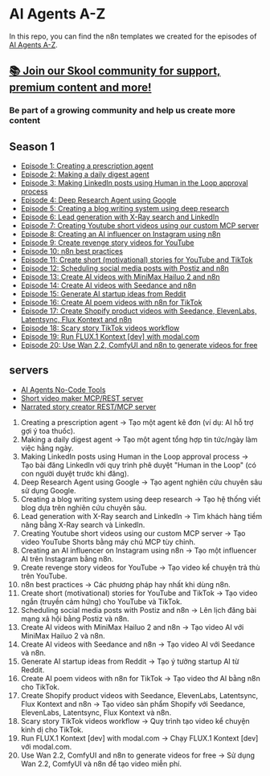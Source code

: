 # AI Agents A-Z

In this repo, you can find the n8n templates we created for the episodes of [AI Agents A-Z](https://www.youtube.com/channel/UCloXqLhp_KGhHBe1kwaL2Tg).

## [📚 Join our Skool community for support, premium content and more!](https://www.skool.com/ai-agents-az/about)

### Be part of a growing community and help us create more content

## Season 1

- [Episode 1: Creating a prescription agent](episode_1)
- [Episode 2: Making a daily digest agent](episode_2)
- [Episode 3: Making LinkedIn posts using Human in the Loop approval process](episode_3)
- [Episode 4: Deep Research Agent using Google](episode_4)
- [Episode 5: Creating a blog writing system using deep research](episode_5)
- [Episode 6: Lead generation with X-Ray search and LinkedIn](episode_6)
- [Episode 7: Creating Youtube short videos using our custom MCP server](episode_7)
- [Episode 8: Creating an AI influencer on Instagram using n8n](episode_8)
- [Episode 9: Create revenge story videos for YouTube](episode_9)
- [Episode 10: n8n best practices](episode_10)
- [Episode 11: Create short (motivational) stories for YouTube and TikTok](episode_11)
- [Episode 12: Scheduling social media posts with Postiz and n8n](episode_12)
- [Episode 13: Create AI videos with MiniMax Hailuo 2 and n8n](episode_13)
- [Episode 14: Create AI videos with Seedance and n8n](episode_14)
- [Episode 15: Generate AI startup ideas from Reddit](episode_15)
- [Episode 16: Create AI poem videos with n8n for TikTok](episode_16)
- [Episode 17: Create Shopify product videos with Seedance, ElevenLabs, Latentsync, Flux Kontext and n8n](episode_17)
- [Episode 18: Scary story TikTok videos workflow](episode_18)
- [Episode 19: Run FLUX.1 Kontext [dev] with modal.com](episode_19)
- [Episode 20: Use Wan 2.2, ComfyUI and n8n to generate videos for free](episode_20)

## servers

- [AI Agents No-Code Tools](https://hub.docker.com/r/gyoridavid/ai-agents-no-code-tools)
- [Short video maker MCP/REST server](https://github.com/gyoridavid/short-video-maker)
- [Narrated story creator REST/MCP server](https://hub.docker.com/r/gyoridavid/narrated-story-creator)

1. Creating a prescription agent → Tạo một agent kê đơn (ví dụ: AI hỗ trợ gợi ý toa thuốc).
2. Making a daily digest agent → Tạo một agent tổng hợp tin tức/ngày làm việc hằng ngày.
3. Making LinkedIn posts using Human in the Loop approval process → Tạo bài đăng LinkedIn với quy trình phê duyệt "Human in the Loop" (có con người duyệt trước khi đăng).
4. Deep Research Agent using Google → Tạo agent nghiên cứu chuyên sâu sử dụng Google.
5. Creating a blog writing system using deep research → Tạo hệ thống viết blog dựa trên nghiên cứu chuyên sâu.
6. Lead generation with X-Ray search and LinkedIn → Tìm khách hàng tiềm năng bằng X-Ray search và LinkedIn.
7. Creating Youtube short videos using our custom MCP server → Tạo video YouTube Shorts bằng máy chủ MCP tùy chỉnh.
8. Creating an AI influencer on Instagram using n8n → Tạo một influencer AI trên Instagram bằng n8n.
9. Create revenge story videos for YouTube → Tạo video kể chuyện trả thù trên YouTube.
10. n8n best practices → Các phương pháp hay nhất khi dùng n8n.
11. Create short (motivational) stories for YouTube and TikTok → Tạo video ngắn (truyền cảm hứng) cho YouTube và TikTok.
12. Scheduling social media posts with Postiz and n8n → Lên lịch đăng bài mạng xã hội bằng Postiz và n8n.
13. Create AI videos with MiniMax Hailuo 2 and n8n → Tạo video AI với MiniMax Hailuo 2 và n8n.
14. Create AI videos with Seedance and n8n → Tạo video AI với Seedance và n8n.
15. Generate AI startup ideas from Reddit → Tạo ý tưởng startup AI từ Reddit.
16. Create AI poem videos with n8n for TikTok → Tạo video thơ AI bằng n8n cho TikTok.
17. Create Shopify product videos with Seedance, ElevenLabs, Latentsync, Flux Kontext and n8n → Tạo video sản phẩm Shopify với Seedance, ElevenLabs, Latentsync, Flux Kontext và n8n.
18. Scary story TikTok videos workflow → Quy trình tạo video kể chuyện kinh dị cho TikTok.
19. Run FLUX.1 Kontext [dev] with modal.com → Chạy FLUX.1 Kontext [dev] với modal.com.
20. Use Wan 2.2, ComfyUI and n8n to generate videos for free → Sử dụng Wan 2.2, ComfyUI và n8n để tạo video miễn phí.
